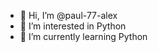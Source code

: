 - 👋 Hi, I’m @paul-77-alex
- 👀 I’m interested in Python
- 🌱 I’m currently learning Python

<!---
paul-77-alex/paul-77-alex is a ✨ special ✨ repository because its `README.md` (this file) appears on your GitHub profile.
You can click the Preview link to take a look at your changes.
--->
